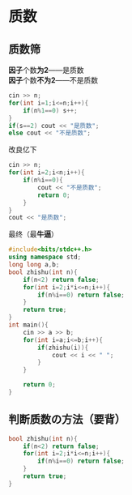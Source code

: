 # 质数
## 质数筛

**因子**个数**为2**——是质数  
**因子**个数**不为2**——不是质数
~~~c++
cin >> n;
for(int i=1;i<=n;i++){
    if(n%1==0) s++;
}
if(s==2) cout << "是质数";
else cout << "不是质数";
~~~
改良亿下
~~~c++
cin >> n;
for(int i=2;i<n;i++){
    if(n%i==0){
        cout << "不是质数";
        return 0;
    }
}
cout << "是质数";
~~~
最终（最**牛逼**）
~~~c++
#include<bits/stdc++.h>
using namespace std;
long long a,b;
bool zhishu(int n){
    if(n<2) return false;
    for(int i=2;i*i<=n;i++){
        if(n%i==0) return false;
    }
    return true;
}
int main(){
    cin >> a >> b;
    for(int i=a;i<=b;i++){
        if(zhishu(i)){
            cout << i << " ";
        }
    }

    return 0;
}
~~~
## 判断质数の方法（要背）
~~~c++
bool zhishu(int n){
    if(n<2) return false;
    for(int i=2;i*i<=n;i++){
        if(n%i==0) return false;
    }
    return true;
}
~~~